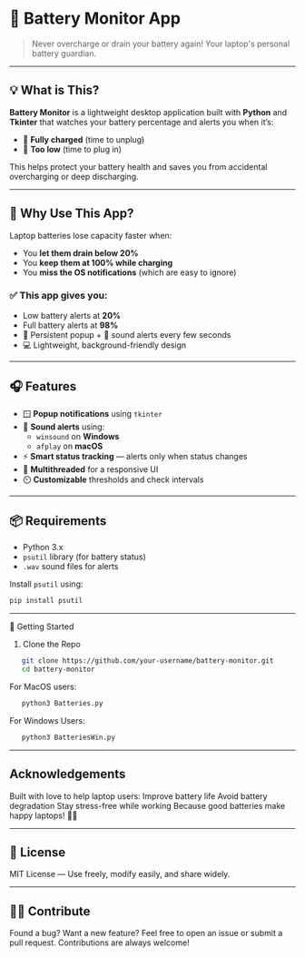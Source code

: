 # 🔋 Battery Monitor App

> Never overcharge or drain your battery again! Your laptop's personal battery guardian.

---

## 💡 What is This?

**Battery Monitor** is a lightweight desktop application built with **Python** and **Tkinter** that watches your battery percentage and alerts you when it’s:

- 🔌 **Fully charged** (time to unplug)
- 🔋 **Too low** (time to plug in)

This helps protect your battery health and saves you from accidental overcharging or deep discharging.

---

## 🧠 Why Use This App?

Laptop batteries lose capacity faster when:

- You **let them drain below 20%**
- You **keep them at 100% while charging**
- You **miss the OS notifications** (which are easy to ignore)

### ✅ This app gives you:
- Low battery alerts at **20%**
- Full battery alerts at **98%**
- 🔔 Persistent popup + 🎵 sound alerts every few seconds
- 💻 Lightweight, background-friendly design

---

## 🎧 Features

- 🪟 **Popup notifications** using `tkinter`
- 🎵 **Sound alerts** using:
  - `winsound` on **Windows**
  - `afplay` on **macOS**
- ⚡ **Smart status tracking** — alerts only when status changes
- 🧵 **Multithreaded** for a responsive UI
- ⏲️ **Customizable** thresholds and check intervals

---

## 📦 Requirements

- Python 3.x
- `psutil` library (for battery status)
- `.wav` sound files for alerts

Install `psutil` using:

```bash
pip install psutil
````

---

🚀 Getting Started
1) Clone the Repo
   
```bash
   git clone https://github.com/your-username/battery-monitor.git
   cd battery-monitor
````

For MacOS users: 

```bash
   python3 Batteries.py
````


For Windows Users:

```bash
   python3 BatteriesWin.py
````

---

## Acknowledgements
Built with love to help laptop users:
Improve battery life
Avoid battery degradation
Stay stress-free while working
Because good batteries make happy laptops! 🧠🔋

---

## 📄 License
MIT License — Use freely, modify easily, and share widely.

---

## 🙋‍♂️ Contribute
Found a bug? Want a new feature?
Feel free to open an issue or submit a pull request. Contributions are always welcome!




